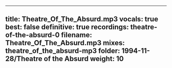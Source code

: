 
---
title: Theatre_Of_The_Absurd.mp3
vocals: true
best: false
definitive: true
recordings: theatre-of-the-absurd-0
filename: Theatre_Of_The_Absurd.mp3
mixes: theatre_of_the_absurd-mp3
folder: 1994-11-28/Theatre of the Absurd
weight: 10
---
